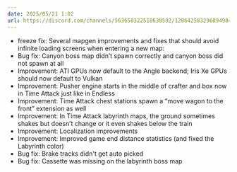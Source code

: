 ```yaml
---
date: 2025/05/21 1:02
url: https://discord.com/channels/563650322518638592/1286425832968949840/1374416937148354720
---
```

- freeze fix: Several mapgen improvements and fixes that should avoid infinite loading screens when entering a new map:
- Bug fix: Canyon boss map didn’t spawn correctly and canyon boss did not spawn at all
- Improvement: ATI GPUs now default to the Angle backend;  Iris Xe GPUs should now default to Vulkan
- Improvement: Pusher engine starts in the middle of crafter and box now in Time Attack just like in Endless
- Improvement: Time Attack chest stations spawn a “move wagon to the front” extension as well
- Improvement: In Time Attack labyrinth maps, the ground sometimes shakes but doesn’t change or it even shakes below the train
- Improvement: Localization improvements
- Improvement: Improved game end distance statistics (and fixed the Labyrinth color)
- Bug fix: Brake tracks didn't get auto picked
- Bug fix: Cassette was missing on the labyrinth boss map